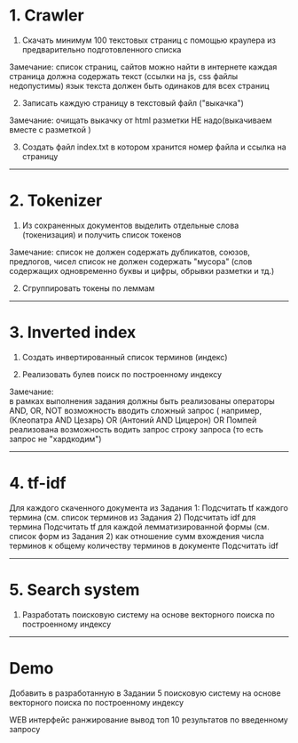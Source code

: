 # 1. Crawler

1. Скачать минимум 100 текстовых страниц с помощью краулера из  предварительно  подготовленного списка

Замечание:
список страниц, сайтов можно найти в интернете
каждая страница должна содержать текст (ссылки на js, css файлы недопустимы)
язык текста  должен быть одинаков для всех страниц

2. Записать каждую страницу в  текстовый файл ("выкачка")

Замечание: 
очищать выкачку от html разметки  НЕ надо(выкачиваем вместе с разметкой )

3. Создать файл index.txt в котором хранится номер файла и ссылка на страницу

---

# 2. Tokenizer

1. Из сохраненных документов выделить отдельные слова (токенизация) и получить список токенов

Замечание:
список не должен содержать дубликатов, союзов, предлогов, чисел
список не должен  содержать "мусора" (слов содержащих одновременно буквы и цифры, обрывки разметки и тд.)

2. Сгруппировать токены по леммам

---

# 3. Inverted index

1. Создать инвертированный список терминов (индекс)

2. Реализовать булев поиск по построенному индексу

Замечание:  
в рамках выполнения задания должны быть реализованы
операторы AND, OR, NOT
возможность вводить сложный запрос ( например, (Клеопатра  AND Цезарь) OR (Антоний AND Цицерон) OR Помпей
реализована возможность водить  запрос  строку запроса (то есть запрос не "хардкодим")

---

# 4. tf-idf

Для каждого cкаченного документа из Задания 1:
Подсчитать tf каждого термина (см. список терминов из Задания 2)
Подсчитать idf для термина
Подсчитать tf  для каждой лемматизированной формы (см. список форм  из Задания 2)  как  отношение сумм вхождения числа терминов  к общему количеству терминов в документе
Подсчитать idf

---

# 5. Search system

1. Разработать поисковую систему на основе векторного поиска по построенному индексу

---

# Demo

Добавить в разработанную  в Задании 5 поисковую систему на основе векторного поиска по построенному индексу

WEB  интерфейс
ранжирование 
вывод топ 10 результатов по введенному запросу
